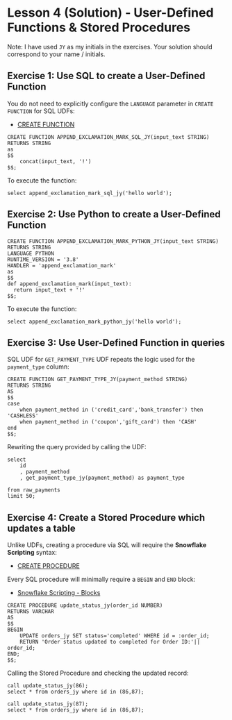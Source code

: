# Lesson 4 (Solution) - User-Defined Functions & Stored Procedures

Note: I have used `JY` as my initials in the exercises. Your solution should correspond to your name / initials.

## Exercise 1: Use SQL to create a User-Defined Function

You do not need to explicitly configure the `LANGUAGE` parameter in `CREATE FUNCTION` for SQL UDFs:

* [CREATE FUNCTION](https://docs.snowflake.com/en/sql-reference/sql/create-function#sql-handler) 

```
CREATE FUNCTION APPEND_EXCLAMATION_MARK_SQL_JY(input_text STRING)
RETURNS STRING
as
$$
    concat(input_text, '!')
$$;
```

To execute the function:
```
select append_exclamation_mark_sql_jy('hello world');
```

## Exercise 2: Use Python to create a User-Defined Function

```
CREATE FUNCTION APPEND_EXCLAMATION_MARK_PYTHON_JY(input_text STRING)
RETURNS STRING
LANGUAGE PYTHON
RUNTIME_VERSION = '3.8'
HANDLER = 'append_exclamation_mark'
as
$$
def append_exclamation_mark(input_text):
  return input_text + '!'
$$;
```

To execute the function:
```
select append_exclamation_mark_python_jy('hello world');
```

## Exercise 3: Use User-Defined Function in queries

SQL UDF for `GET_PAYMENT_TYPE` UDF repeats the logic used for the `payment_type` column:
```
CREATE FUNCTION GET_PAYMENT_TYPE_JY(payment_method STRING)
RETURNS STRING
AS
$$
case 
    when payment_method in ('credit_card','bank_transfer') then 'CASHLESS' 
    when payment_method in ('coupon','gift_card') then 'CASH' 
end
$$;
```

Rewriting the query provided by calling the UDF:
```
select
    id
    , payment_method
    , get_payment_type_jy(payment_method) as payment_type

from raw_payments
limit 50;
```

## Exercise 4: Create a Stored Procedure which updates a table

Unlike UDFs, creating a procedure via SQL will require the **Snowflake Scripting** syntax:

* [CREATE PROCEDURE](https://docs.snowflake.com/en/sql-reference/sql/create-procedure)

Every SQL procedure will minimally require a `BEGIN` and `END` block: 

* [Snowflake Scripting - Blocks](https://docs.snowflake.com/en/developer-guide/snowflake-scripting/blocks)

```
CREATE PROCEDURE update_status_jy(order_id NUMBER) 
RETURNS VARCHAR
AS
$$
BEGIN
    UPDATE orders_jy SET status='completed' WHERE id = :order_id;
    RETURN 'Order status updated to completed for Order ID:'|| order_id;
END;
$$;
```

Calling the Stored Procedure and checking the updated record:
```
call update_status_jy(86);
select * from orders_jy where id in (86,87);

call update_status_jy(87);
select * from orders_jy where id in (86,87);
```